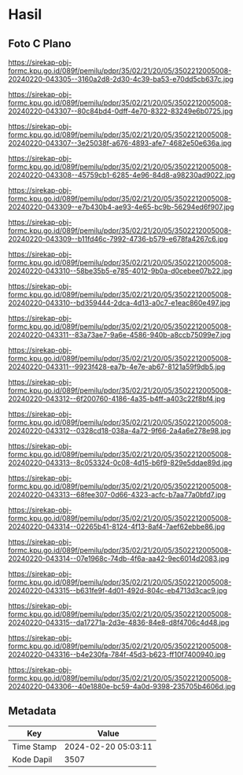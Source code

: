 # Hasil

## Foto C Plano

https://sirekap-obj-formc.kpu.go.id/089f/pemilu/pdpr/35/02/21/20/05/3502212005008-20240220-043305--3160a2d8-2d30-4c39-ba53-e70dd5cb637c.jpg

https://sirekap-obj-formc.kpu.go.id/089f/pemilu/pdpr/35/02/21/20/05/3502212005008-20240220-043307--80c84bd4-0dff-4e70-8322-83249e6b0725.jpg

https://sirekap-obj-formc.kpu.go.id/089f/pemilu/pdpr/35/02/21/20/05/3502212005008-20240220-043307--3e25038f-a676-4893-afe7-4682e50e636a.jpg

https://sirekap-obj-formc.kpu.go.id/089f/pemilu/pdpr/35/02/21/20/05/3502212005008-20240220-043308--45759cb1-6285-4e96-84d8-a98230ad9022.jpg

https://sirekap-obj-formc.kpu.go.id/089f/pemilu/pdpr/35/02/21/20/05/3502212005008-20240220-043309--e7b430b4-ae93-4e65-bc9b-56294ed6f907.jpg

https://sirekap-obj-formc.kpu.go.id/089f/pemilu/pdpr/35/02/21/20/05/3502212005008-20240220-043309--b11fd46c-7992-4736-b579-e678fa4267c6.jpg

https://sirekap-obj-formc.kpu.go.id/089f/pemilu/pdpr/35/02/21/20/05/3502212005008-20240220-043310--58be35b5-e785-4012-9b0a-d0cebee07b22.jpg

https://sirekap-obj-formc.kpu.go.id/089f/pemilu/pdpr/35/02/21/20/05/3502212005008-20240220-043310--bd359444-2dca-4d13-a0c7-e1eac860e497.jpg

https://sirekap-obj-formc.kpu.go.id/089f/pemilu/pdpr/35/02/21/20/05/3502212005008-20240220-043311--83a73ae7-9a6e-4586-940b-a8ccb75099e7.jpg

https://sirekap-obj-formc.kpu.go.id/089f/pemilu/pdpr/35/02/21/20/05/3502212005008-20240220-043311--9923f428-ea7b-4e7e-ab67-8121a59f9db5.jpg

https://sirekap-obj-formc.kpu.go.id/089f/pemilu/pdpr/35/02/21/20/05/3502212005008-20240220-043312--6f200760-4186-4a35-b4ff-a403c22f8bf4.jpg

https://sirekap-obj-formc.kpu.go.id/089f/pemilu/pdpr/35/02/21/20/05/3502212005008-20240220-043312--0328cd18-038a-4a72-9f66-2a4a6e278e98.jpg

https://sirekap-obj-formc.kpu.go.id/089f/pemilu/pdpr/35/02/21/20/05/3502212005008-20240220-043313--8c053324-0c08-4d15-b6f9-829e5ddae89d.jpg

https://sirekap-obj-formc.kpu.go.id/089f/pemilu/pdpr/35/02/21/20/05/3502212005008-20240220-043313--68fee307-0d66-4323-acfc-b7aa77a0bfd7.jpg

https://sirekap-obj-formc.kpu.go.id/089f/pemilu/pdpr/35/02/21/20/05/3502212005008-20240220-043314--02265b41-8124-4f13-8af4-7aef62ebbe86.jpg

https://sirekap-obj-formc.kpu.go.id/089f/pemilu/pdpr/35/02/21/20/05/3502212005008-20240220-043314--07e1968c-74db-4f6a-aa42-9ec6014d2083.jpg

https://sirekap-obj-formc.kpu.go.id/089f/pemilu/pdpr/35/02/21/20/05/3502212005008-20240220-043315--b631fe9f-4d01-492d-804c-eb4713d3cac9.jpg

https://sirekap-obj-formc.kpu.go.id/089f/pemilu/pdpr/35/02/21/20/05/3502212005008-20240220-043315--da17271a-2d3e-4836-84e8-d8f4706c4d48.jpg

https://sirekap-obj-formc.kpu.go.id/089f/pemilu/pdpr/35/02/21/20/05/3502212005008-20240220-043316--b4e230fa-784f-45d3-b623-ff10f7400940.jpg

https://sirekap-obj-formc.kpu.go.id/089f/pemilu/pdpr/35/02/21/20/05/3502212005008-20240220-043306--40e1880e-bc59-4a0d-9398-235705b4606d.jpg


## Metadata

| Key        | Value               |
| ---------- | ------------------- |
| Time Stamp | 2024-02-20 05:03:11 |
| Kode Dapil | 3507                |



